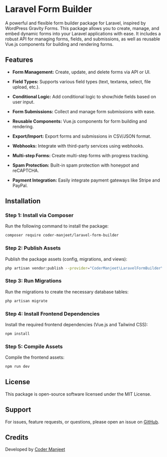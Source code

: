 # Laravel Form Builder
A powerful and flexible form builder package for Laravel, inspired by WordPress Gravity Forms. This package allows you to create, manage, and embed dynamic forms into your Laravel applications with ease. It includes a robust API for managing forms, fields, and submissions, as well as reusable Vue.js components for building and rendering forms.

## Features
- <strong>Form Management:</strong> Create, update, and delete forms via API or UI.
- <strong>Field Types:</strong> Supports various field types (text, textarea, select, file upload, etc.).

- <strong>Conditional Logic:</strong> Add conditional logic to show/hide fields based on user input.

- <strong>Form Submissions:</strong> Collect and manage form submissions with ease.

- <strong>Reusable Components:</strong> Vue.js components for form building and rendering.

- <strong>Export/Import:</strong> Export forms and submissions in CSV/JSON format.

- <strong>Webhooks:</strong> Integrate with third-party services using webhooks.

- <strong>Multi-step Forms:</strong> Create multi-step forms with progress tracking.

- <strong>Spam Protection:</strong> Built-in spam protection with honeypot and reCAPTCHA.

- <strong>Payment Integration:</strong> Easily integrate payment gateways like Stripe and PayPal.


## Installation

### Step 1: Install via Composer
Run the following command to install the package:
```bash
composer require coder-manjeet/laravel-form-builder
```

### Step 2: Publish Assets
Publish the package assets (config, migrations, and views):
```bash
php artisan vendor:publish --provider="CoderManjeet\LaravelFormBuilder\FormBuilderServiceProvider"
```

### Step 3: Run Migrations
Run the migrations to create the necessary database tables:
```bash
php artisan migrate
```

### Step 4: Install Frontend Dependencies
Install the required frontend dependencies (Vue.js and Tailwind CSS):
```bash
npm install
```

### Step 5: Compile Assets
Compile the frontend assets:
```bash
npm run dev
```

## License
This package is open-source software licensed under the MIT License.

## Support
For issues, feature requests, or questions, please open an issue on [GitHub](https://github.com/coder-manjeet/laravel-form-builder/issues).

## Credits
Developed by [Coder Manjeet](https://github.com/coder-manjeet)
